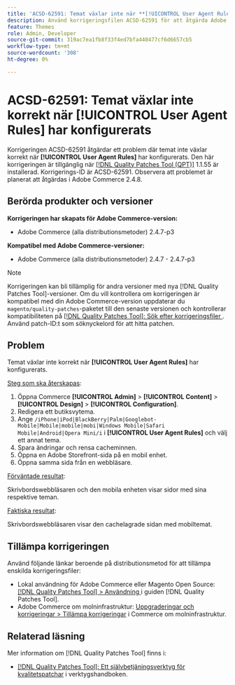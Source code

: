 ```yaml
---
title: 'ACSD-62591: Temat växlar inte när **[!UICONTROL User Agent Rules]** har konfigurerats'
description: Använd korrigeringsfilen ACSD-62591 för att åtgärda Adobe Commerce-problemet där temat inte växlar korrekt när **[!UICONTROL User Agent Rules]** är konfigurerat.
feature: Themes
role: Admin, Developer
source-git-commit: 319ac7ea1fb8f33f4ed7bfa440477cf6d6657cb5
workflow-type: tm+mt
source-wordcount: '308'
ht-degree: 0%

---
```



# ACSD-62591: Temat växlar inte korrekt när [!UICONTROL User Agent Rules] har konfigurerats

Korrigeringen ACSD-62591 åtgärdar ett problem där temat inte växlar korrekt när **[!UICONTROL User Agent Rules]** har konfigurerats. Den här korrigeringen är tillgänglig när [[!DNL Quality Patches Tool (QPT)]](https://experienceleague.adobe.com/help/tools/quality-patches-tool/quality-patches-tool-to-self-serve-quality-patches.md) 1.1.55 är installerad. Korrigerings-ID är ACSD-62591. Observera att problemet är planerat att åtgärdas i Adobe Commerce 2.4.8.

## Berörda produkter och versioner

**Korrigeringen har skapats för Adobe Commerce-version:**
* Adobe Commerce (alla distributionsmetoder) 2.4.7-p3

**Kompatibel med Adobe Commerce-versioner:**
* Adobe Commerce (alla distributionsmetoder) 2.4.7 - 2.4.7-p3

>[!NOTE]
>
>Korrigeringen kan bli tillämplig för andra versioner med nya [!DNL Quality Patches Tool]-versioner. Om du vill kontrollera om korrigeringen är kompatibel med din Adobe Commerce-version uppdaterar du `magento/quality-patches`-paketet till den senaste versionen och kontrollerar kompatibiliteten på [[!DNL Quality Patches Tool]: Sök efter korrigeringsfiler ](https://experienceleague.adobe.com/tools/commerce-quality-patches/index.html). Använd patch-ID:t som söknyckelord för att hitta patchen.

## Problem

Temat växlar inte korrekt när **[!UICONTROL User Agent Rules]** har konfigurerats.

<u>Steg som ska återskapas</u>:

1. Öppna Commerce **[!UICONTROL Admin]** > **[!UICONTROL Content]** > **[!UICONTROL Design]** > **[!UICONTROL Configuration]**.
1. Redigera ett butiksvytema.
1. Ange `/iPhone|iPod|BlackBerry|Palm|Googlebot-Mobile|Mobile|mobile|mobi|Windows Mobile|Safari Mobile|Android|Opera Mini/i` i **[!UICONTROL User Agent Rules]** och välj ett annat tema.
1. Spara ändringar och rensa cacheminnen.
1. Öppna en Adobe Storefront-sida på en mobil enhet.
1. Öppna samma sida från en webbläsare.

<u>Förväntade resultat</u>:

Skrivbordswebbläsaren och den mobila enheten visar sidor med sina respektive teman.

<u>Faktiska resultat</u>:

Skrivbordswebbläsaren visar den cachelagrade sidan med mobiltemat.

## Tillämpa korrigeringen

Använd följande länkar beroende på distributionsmetod för att tillämpa enskilda korrigeringsfiler:

* Lokal användning för Adobe Commerce eller Magento Open Source: [[!DNL Quality Patches Tool] > Användning ](/help/tools/quality-patches-tool/usage.md) i guiden [!DNL Quality Patches Tool].
* Adobe Commerce om molninfrastruktur: [Uppgraderingar och korrigeringar > Tillämpa korrigeringar](https://experienceleague.adobe.com/docs/commerce-cloud-service/user-guide/develop/upgrade/apply-patches.html) i Commerce om molninfrastruktur.


## Relaterad läsning

Mer information om [!DNL Quality Patches Tool] finns i:

* [[!DNL Quality Patches Tool]: Ett självbetjäningsverktyg för kvalitetspatchar](/help/tools/quality-patches-tool/quality-patches-tool-to-self-serve-quality-patches.md) i verktygshandboken.
